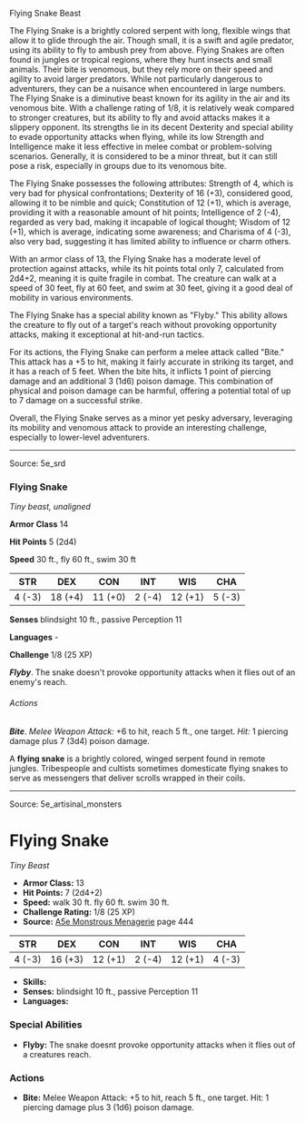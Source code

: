 <MonsterName/>Flying Snake</MonsterName>
<CreatureType/>Beast</CreatureType>

<summary>The Flying Snake is a brightly colored serpent with long, flexible wings that allow it to glide through the air. Though small, it is a swift and agile predator, using its ability to fly to ambush prey from above. Flying Snakes are often found in jungles or tropical regions, where they hunt insects and small animals. Their bite is venomous, but they rely more on their speed and agility to avoid larger predators. While not particularly dangerous to adventurers, they can be a nuisance when encountered in large numbers.</summary>

<summary>The Flying Snake is a diminutive beast known for its agility in the air and its venomous bite. With a challenge rating of 1/8, it is relatively weak compared to stronger creatures, but its ability to fly and avoid attacks makes it a slippery opponent. Its strengths lie in its decent Dexterity and special ability to evade opportunity attacks when flying, while its low Strength and Intelligence make it less effective in melee combat or problem-solving scenarios. Generally, it is considered to be a minor threat, but it can still pose a risk, especially in groups due to its venomous bite.</summary>

<detail>

The Flying Snake possesses the following attributes: Strength of 4, which is very bad for physical confrontations; Dexterity of 16 (+3), considered good, allowing it to be nimble and quick; Constitution of 12 (+1), which is average, providing it with a reasonable amount of hit points; Intelligence of 2 (-4), regarded as very bad, making it incapable of logical thought; Wisdom of 12 (+1), which is average, indicating some awareness; and Charisma of 4 (-3), also very bad, suggesting it has limited ability to influence or charm others. 

With an armor class of 13, the Flying Snake has a moderate level of protection against attacks, while its hit points total only 7, calculated from 2d4+2, meaning it is quite fragile in combat. The creature can walk at a speed of 30 feet, fly at 60 feet, and swim at 30 feet, giving it a good deal of mobility in various environments.

The Flying Snake has a special ability known as "Flyby." This ability allows the creature to fly out of a target's reach without provoking opportunity attacks, making it exceptional at hit-and-run tactics. 

For its actions, the Flying Snake can perform a melee attack called "Bite." This attack has a +5 to hit, making it fairly accurate in striking its target, and it has a reach of 5 feet. When the bite hits, it inflicts 1 point of piercing damage and an additional 3 (1d6) poison damage. This combination of physical and poison damage can be harmful, offering a potential total of up to 7 damage on a successful strike.

Overall, the Flying Snake serves as a minor yet pesky adversary, leveraging its mobility and venomous attack to provide an interesting challenge, especially to lower-level adventurers.</detail>



---

Source: 5e_srd

### Flying Snake

*Tiny beast, unaligned*

**Armor Class** 14

**Hit Points** 5 (2d4)

**Speed** 30 ft., fly 60 ft., swim 30 ft

| STR    | DEX     | CON     | INT    | WIS     | CHA    |
|--------|---------|---------|--------|---------|--------|
| 4 (-3) | 18 (+4) | 11 (+0) | 2 (-4) | 12 (+1) | 5 (-3) |

**Senses** blindsight 10 ft., passive Perception 11

**Languages** -

**Challenge** 1/8 (25 XP)

***Flyby***. The snake doesn't provoke opportunity attacks when it flies out of an enemy's reach.

###### Actions

***Bite***. *Melee Weapon Attack:* +6 to hit, reach 5 ft., one target. *Hit:* 1 piercing damage plus 7 (3d4) poison damage.

A **flying snake** is a brightly colored, winged serpent found in remote jungles. Tribespeople and cultists sometimes domesticate flying snakes to serve as messengers that deliver scrolls wrapped in their coils.



---

Source: 5e_artisinal_monsters

# Flying Snake

*Tiny* *Beast*

- **Armor Class:** 13
- **Hit Points:** 7 (2d4+2)
- **Speed:** walk 30 ft. fly 60 ft. swim 30 ft.
- **Challenge Rating:** 1/8 (25 XP)
- **Source:** [A5e Monstrous Menagerie](https://enpublishingrpg.com/products/level-up-monstrous-menagerie-a5e) page 444

| STR | DEX | CON | INT | WIS | CHA |
| --- | --- | --- | --- | --- | --- |
| 4 (-3) | 16 (+3) | 12 (+1) | 2 (-4) | 12 (+1) | 4 (-3) |

- **Skills:** 
- **Senses:** blindsight 10 ft., passive Perception 11
- **Languages:** 

### Special Abilities

- **Flyby:** The snake doesnt provoke opportunity attacks when it flies out of a creatures reach.

### Actions

- **Bite:** Melee Weapon Attack: +5 to hit, reach 5 ft., one target. Hit: 1 piercing damage plus 3 (1d6) poison damage.




